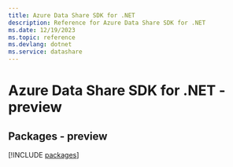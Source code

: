 ```yaml
---
title: Azure Data Share SDK for .NET
description: Reference for Azure Data Share SDK for .NET
ms.date: 12/19/2023
ms.topic: reference
ms.devlang: dotnet
ms.service: datashare
---
```

# Azure Data Share SDK for .NET - preview
## Packages - preview
[!INCLUDE [packages](data-share-index.md)]
